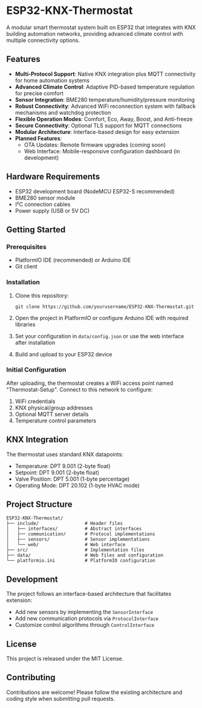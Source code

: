 # ESP32-KNX-Thermostat

A modular smart thermostat system built on ESP32 that integrates with KNX building automation networks, providing advanced climate control with multiple connectivity options.

## Features

- **Multi-Protocol Support**: Native KNX integration plus MQTT connectivity for home automation systems
- **Advanced Climate Control**: Adaptive PID-based temperature regulation for precise comfort
- **Sensor Integration**: BME280 temperature/humidity/pressure monitoring
- **Robust Connectivity**: Advanced WiFi reconnection system with fallback mechanisms and watchdog protection
- **Flexible Operation Modes**: Comfort, Eco, Away, Boost, and Anti-freeze
- **Secure Connectivity**: Optional TLS support for MQTT connections
- **Modular Architecture**: Interface-based design for easy extension
- **Planned Features**:
  - OTA Updates: Remote firmware upgrades (coming soon)
  - Web Interface: Mobile-responsive configuration dashboard (in development)

## Hardware Requirements

- ESP32 development board (NodeMCU ESP32-S recommended)
- BME280 sensor module
- I²C connection cables
- Power supply (USB or 5V DC)

## Getting Started

### Prerequisites

- PlatformIO IDE (recommended) or Arduino IDE
- Git client

### Installation

1. Clone this repository:
   ```
   git clone https://github.com/yourusername/ESP32-KNX-Thermostat.git
   ```

2. Open the project in PlatformIO or configure Arduino IDE with required libraries
   
3. Set your configuration in `data/config.json` or use the web interface after installation

4. Build and upload to your ESP32 device

### Initial Configuration

After uploading, the thermostat creates a WiFi access point named "Thermostat-Setup". Connect to this network to configure:

1. WiFi credentials
2. KNX physical/group addresses
3. Optional MQTT server details
4. Temperature control parameters

## KNX Integration

The thermostat uses standard KNX datapoints:
- Temperature: DPT 9.001 (2-byte float)
- Setpoint: DPT 9.001 (2-byte float)
- Valve Position: DPT 5.001 (1-byte percentage)
- Operating Mode: DPT 20.102 (1-byte HVAC mode)

## Project Structure

```
ESP32-KNX-Thermostat/
├── include/                 # Header files
│   ├── interfaces/          # Abstract interfaces
│   ├── communication/       # Protocol implementations
│   ├── sensors/             # Sensor implementations
│   └── web/                 # Web interface
├── src/                     # Implementation files
├── data/                    # Web files and configuration
└── platformio.ini           # PlatformIO configuration
```

## Development

The project follows an interface-based architecture that facilitates extension:
- Add new sensors by implementing the `SensorInterface`
- Add new communication protocols via `ProtocolInterface`
- Customize control algorithms through `ControlInterface`

## License

This project is released under the MIT License.

## Contributing

Contributions are welcome! Please follow the existing architecture and coding style when submitting pull requests.